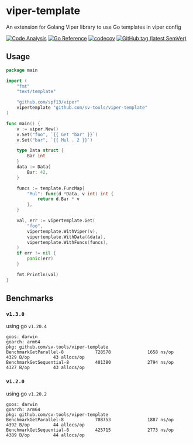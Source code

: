 # viper-template
An extension for Golang Viper library to use Go templates in viper config

[![Code Analysis](https://github.com/sv-tools/viper-template/actions/workflows/checks.yaml/badge.svg)](https://github.com/sv-tools/viper-template/actions/workflows/checks.yaml)
[![Go Reference](https://pkg.go.dev/badge/github.com/sv-tools/viper-template.svg)](https://pkg.go.dev/github.com/sv-tools/viper-template)
[![codecov](https://codecov.io/gh/sv-tools/viper-template/branch/main/graph/badge.svg?token=0XVOTDR1CW)](https://codecov.io/gh/sv-tools/viper-template)
[![GitHub tag (latest SemVer)](https://img.shields.io/github/v/tag/sv-tools/viper-template?style=flat-square)](https://github.com/sv-tools/viper-template/releases)

## Usage

```go
package main

import (
	"fmt"
	"text/template"

	"github.com/spf13/viper"
	vipertemplate "github.com/sv-tools/viper-template"
)

func main() {
	v := viper.New()
	v.Set("foo", `{{ Get "bar" }}`)
	v.Set("bar", `{{ Mul . 2 }}`)

	type Data struct {
		Bar int
	}
	data := Data{
		Bar: 42,
	}

	funcs := template.FuncMap{
		"Mul": func(d *Data, v int) int {
			return d.Bar * v
		},
	}

	val, err := vipertemplate.Get(
		"foo",
		vipertemplate.WithViper(v),
		vipertemplate.WithData(&data),
		vipertemplate.WithFuncs(funcs),
	)
	if err != nil {
		panic(err)
	}

	fmt.Println(val)
}
```

## Benchmarks

### `v1.3.0`
using go `v1.20.4`

```
goos: darwin
goarch: arm64
pkg: github.com/sv-tools/viper-template
BenchmarkGetParallel-8            728578              1658 ns/op            4329 B/op         43 allocs/op
BenchmarkGetSequential-8          401380              2794 ns/op            4327 B/op         43 allocs/op
```

### `v1.2.0`
using go `v1.20.2`

```
goos: darwin
goarch: arm64
pkg: github.com/sv-tools/viper-template
BenchmarkGetParallel-8            708753              1887 ns/op            4392 B/op         44 allocs/op
BenchmarkGetSequential-8          425715              2773 ns/op            4389 B/op         44 allocs/op
```
